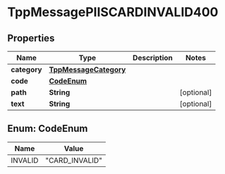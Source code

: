 
# TppMessagePIISCARDINVALID400

## Properties
Name | Type | Description | Notes
------------ | ------------- | ------------- | -------------
**category** | [**TppMessageCategory**](TppMessageCategory.md) |  | 
**code** | [**CodeEnum**](#CodeEnum) |  | 
**path** | **String** |  |  [optional]
**text** | **String** |  |  [optional]



<a name="CodeEnum"></a>
## Enum: CodeEnum
Name | Value
---- | -----
INVALID | &quot;CARD_INVALID&quot;



